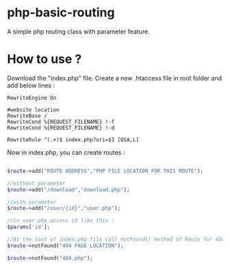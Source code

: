 # php-basic-routing
A simple php routing class with parameter feature.

# How to use ?

Download the "index.php" file.
Create a new .htaccess file in root folder and add below lines :

```
RewriteEngine On

#website location
RewriteBase /
RewriteCond %{REQUEST_FILENAME} !-f
RewriteCond %{REQUEST_FILENAME} !-d

RewriteRule ^(.+)$ index.php?uri=$1 [QSA,L]

```
Now in index.php, you can create routes :

```php

$route->add("ROUTE ADDRESS","PHP FILE LOCATION FOR THIS ROUTE");

//without parameter
$route->add("/download","download.php");

//with parameter
$route->add("/user/{id}","user.php");

//in user.php access id like this :
$params['id'];

//At the last of index.php file call notFound() method of Route for 404 error.
$route->notFound("404 PAGE LOCATION");

$route->notFound("404.php");

```

